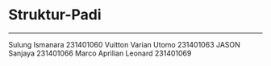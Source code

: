 # Struktur-Padi
---
Sulung Ismanara	        231401060
Vuitton Varian Utomo	  231401063
JASON Sanjaya          	231401066
Marco Aprilian Leonard	231401069
